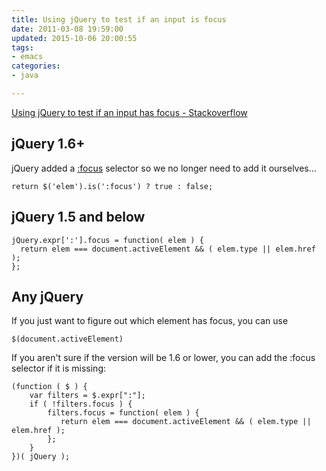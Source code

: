 ```yaml
---
title: Using jQuery to test if an input is focus
date: 2011-03-08 19:59:00
updated: 2015-10-06 20:00:55
tags: 
- emacs
categories: 
- java

---
```

[Using jQuery to test if an input has focus - Stackoverflow](http://stackoverflow.com/questions/967096/using-jquery-to-test-if-an-input-has-focus)

## jQuery 1.6+

jQuery added a [:focus](http://api.jquery.com/focus-selector/) selector so we no longer need to add it ourselves…

    return $('elem').is(':focus') ? true : false;

## jQuery 1.5 and below

    jQuery.expr[':'].focus = function( elem ) {
      return elem === document.activeElement && ( elem.type || elem.href );
    };


<!--more-->


## Any jQuery

If you just want to figure out which element has focus, you can use

    $(document.activeElement)

If you aren't sure if the version will be 1.6 or lower, you can add the :focus selector if it is missing:

    (function ( $ ) {
        var filters = $.expr[":"];
        if ( !filters.focus ) { 
            filters.focus = function( elem ) {
               return elem === document.activeElement && ( elem.type || elem.href );
            };
        }
    })( jQuery );